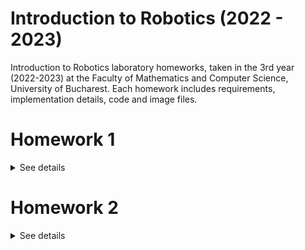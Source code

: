 # Introduction to Robotics (2022 - 2023)
Introduction to Robotics laboratory homeworks, taken in the 3rd year (2022-2023) at the Faculty of Mathematics and Computer Science, University of Bucharest. 
Each homework includes requirements, implementation details, code and image files.


# Homework 1

<details>
<summary>See details</summary>
<br>
  
### Components
RBG LED (1 minimum), potentiometers (3 minimum), resistors and wires (per logic).
### Task
Use a separat potentiometer in controlling each of the color of the RGB led (Red, Green and Blue). The control must be done with digital electronics (aka the value of the potentiometer must be read with Arduino, and a mapped value must be written to each of the pins connected to the led).
### Setup
![Setup](https://raw.githubusercontent.com/vladfxstoader/IntroductionToRobotics/main/Homework1/setup.jpg)
### [Demo](https://www.youtube.com/watch?v=tbynfti3OEo)
### [Code](https://github.com/vladfxstoader/IntroductionToRobotics/blob/main/Homework1/Homework1.ino)

</details>


# Homework 2

<details>
<summary>See details</summary>
<br>
  
### Components
5 LEDs, 1 button, 1 buzzer, resistors and wires (per logic).
### Task
Building  the  traffic  lights  for  a  crosswalk. 2 LEDs will be used to represent the traffic lights for people (red and green) and 3 LEDs to represent the traffic lights for cars (red, yellow and green).

The system has the following states:

1. State 1 (default, reinstated after state 4 ends): green light for cars, red light for people, no sounds. Duration: indefinite, changed  by pressing the button.

2. State 2 (initiated by counting down 8 seconds after a button press): the light should be yellow for cars, red for people and no sounds. Duration: 3 seconds.

3. State 3 (initiated after state 2 ends): red for cars, green for people and a beeping sound from the buzzer at a constant interval. Duration: 8 seconds.

4. State 4 (initiated after state 3 ends): red for cars, blinking green for people and a beeping sound from the buzzer, at a constant interval, faster than the beeping in state 3. This state should last 4 seconds.

Pressing  the  button  in  any  state  other  than  state  1  should NOT yield any actions.
### Setup
TODO
### Demo
TODO
### [Code](https://github.com/vladfxstoader/IntroductionToRobotics/blob/main/Homework2/Homework2.ino)

</details>
